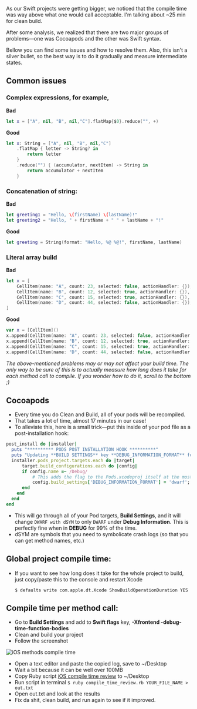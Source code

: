 As our Swift projects were getting bigger, we noticed that the compile time was way above what one would call acceptable. I'm talking about ~25 min for clean build.

After some analysis, we realized that there are two major groups of problems—one was Cocoapods and the other was Swift syntax.

Bellow you can find some issues and how to resolve them. Also, this isn't a silver bullet, so the best way is to do it gradually and measure intermediate states.

## Common issues

### Complex expressions, for example,

**Bad**

```swift
let x = ["A", nil, "B", nil,"C"].flatMap{$0}.reduce("", +)
```

**Good**

```swift
let x: String = ["A", nil, "B", nil,"C"]
    .flatMap { letter -> String? in
        return letter
    }
    .reduce("") { (accumulator, nextItem) -> String in
        return accumulator + nextItem
    }
```

### Concatenation of string:

**Bad**

```swift
let greeting1 = "Hello, \(firstName) \(lastName)!"
let greeting2 = "Hello, " + firstName + " " + lastName + "!"
```
**Good**

```swift
let greeting = String(format: "Hello, %@ %@!", firstName, lastName)
```

### Literal array build

**Bad**

```swift
let x = [
    CellItem(name: "A", count: 23, selected: false, actionHandler: {}),
    CellItem(name: "B", count: 12, selected: true, actionHandler: {}),
    CellItem(name: "C", count: 15, selected: true, actionHandler: {}),
    CellItem(name: "D", count: 44, selected: false, actionHandler: {}),
]
```

**Good**

```swift
var x = [CellItem]()
x.append(CellItem(name: "A", count: 23, selected: false, actionHandler: {}))
x.append(CellItem(name: "B", count: 12, selected: true, actionHandler: {}))
x.append(CellItem(name: "C", count: 15, selected: true, actionHandler: {}))
x.append(CellItem(name: "D", count: 44, selected: false, actionHandler: {}))
```

*The above-mentioned problems may or may not affect your build time. The only way to be sure of this is to actually measure how long does it take for each method call to compile. If you wonder how to do it, scroll to the bottom ;)*

## Cocoapods

* Every time you do Clean and Build, all of your pods will be recompiled.
* That takes a lot of time, almost 17 minutes in our case!
* To alleviate this, here is a small trick—put this inside of your pod file as a post-installation hook:

```ruby
post_install do |installer|
  puts "********** PODS POST INSTALLATION HOOK **********"
  puts "Updating **BUILD SETTINGS** key **DEBUG_INFORMATION_FORMAT** for **ALL PODS** to allow faster build time by changing **DWARF with dSYM** to **DWARF** when in **DEBUG** ... "
  installer.pods_project.targets.each do |target|
      target.build_configurations.each do |config|
      if config.name =~ /Debug/
          # This adds the flag to the Pods.xcodeproj itself at the most local level (basically per **Pod**)
          config.build_settings['DEBUG_INFORMATION_FORMAT'] = 'dwarf';
      end
    end
  end
end
```

* This will go through all of your Pod targets, **Build Settings**, and it will change `DWARF with dSYM` to only `DWARF` under **Debug Information**. This is perfectly fine when in **DEBUG** for 99% of the time.
* dSYM are symbols that you need to symbolicate crash logs (so that you can get method names, etc.)

## Global project compile time:

* If you want to see how long does it take for the whole project to build, just copy/paste this to the console and restart Xcode

  `$ defaults write com.apple.dt.Xcode ShowBuildOperationDuration YES`

## Compile time per method call:

* Go to **Build Settings** and add to **Swift flags** key, **-Xfrontend -debug-time-function-bodies**
* Clean and build your project
* Follow the screenshot

![iOS methods compile time](/img/iOS-Method-Compile-Time.png)

* Open a text editor and paste the copied log, save to ~/Desktop
* Wait a bit because it can be well over 100MB
* Copy Ruby script [iOS compile time review](/resources/compile_time_review.rb) to ~/Desktop
* Run script in terminal
  `$ ruby compile_time_review.rb YOUR_FILE_NAME > out.txt`
* Open out.txt and look at the results
* Fix da shit, clean build, and run again to see if it improved.
